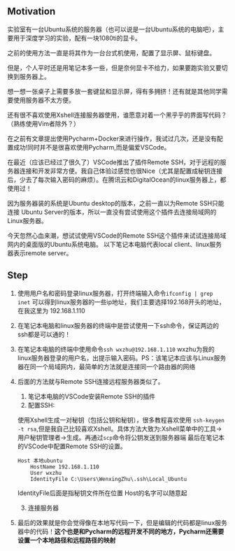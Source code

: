 
## Motivation
实验室有一台Ubuntu系统的服务器（也可以说是一台Ubuntu系统的电脑吧），主要用于深度学习的实验，配有一块1080ti的显卡。

之前的使用方法一直是将其作为一台台式机使用，配置了显示屏、鼠标键盘。

但是，个人平时还是用笔记本多一些，但是奈何显卡不给力，如果要跑实验又要切换到服务器上。

想一想一张桌子上需要多放一套键鼠和显示屏，得有多拥挤！还有就是其他同学需要使用服务器不太方便。

还有很不喜欢使用Xshell连接服务器使用，谁愿意对着一个黑乎乎的界面写代码？（熟练使用Vim者除外？）

在之前有文章提出使用Pycharm+Docker来进行操作，我试过几次，还是没有配置成功!同时并不是很喜欢使用Pycharm,而是偏爱VSCode。

在最近（应该已经过了很久了）VSCode推出了插件Remote SSH，对于远程的服务器连接和开发非常方便。我自己体验过感觉也很Nice（尤其是配置成秘钥连接后，少去了每次输入密码的麻烦）。在腾讯云和DigitalOcean的linux服务器上，都使用过！

因为服务器装的系统是Ubuntu desktop的版本，之前一直以为Remote SSH只能连接 Ubuntu Server的版本，所以一直没有尝试使用这个插件去连接局域网的Linux服务器。

今天忽然心血来潮，想试试使用VSCode的Remote SSH这个插件来试试连接局域网内的桌面版的Ubuntu系统电脑。
以下笔记本电脑代表local client、linux服务器表示remote server。

## Step

1. 使用用户名和密码登录linux服务器，打开终端输入命令```ifconfig | grep inet```
可以得到linux服务器的一些ip地址，我们主要选择192.168开头的地址，在我这里为 192.168.1.110
2. 在笔记本电脑和linux服务器的终端中是尝试使用一下ssh命令，保证两边的ssh都是可以通的！
3. 在笔记本电脑的终端中使用命令```ssh wxzhu@192.168.1.110``` wxzhu为我的linux服务器登录的用户名，出提示输入密码。PS：该笔记本应该与Linux服务器在同一个局域网内，最简单的方法就是连接同一个路由器的网络
4. 后面的方法就与Remote SSH连接远程服务器类似了。
   1. 笔记本电脑的VSCode安装Remote SSH的插件
   2. 配置SSH:

    使用Xshell生成一对秘钥（包括公钥和秘钥），很多教程喜欢使用 ```ssh-keygen -t rsa```,但是我自己比较喜欢Xshell。具体方法大致为:Xshell菜单中的工具->用户秘钥管理者->生成。再通过```scp```命令将公钥发送到服务器端
    最后在笔记本的VSCode中配置Remote SSH的设置。
    ```config
    Host 本地ubuntu
        HostName 192.168.1.110
        User wxzhu
        IdentityFile C:\Users\WenxingZhu\.ssh\Local_Ubuntu
    ```
    IdentityFile后面是指秘钥文件所在位置 Host的名字可以随意起
    
   3. 连接服务器
5. 最后的效果就是你会觉得像在本地写代码一下，但是编辑的代码都是linux服务器中的代码！**这个也是和Pycharm的远程开发不同的地方，Pycharm还需要设置一个本地路径和远程路径的映射**



